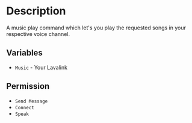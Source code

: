 # Description
A music play command which let's you play the requested songs  in your respective voice channel.

## Variables

- ` Music ` - Your Lavalink


## Permission
- ` Send Message `
- ` Connect `
- ` Speak `


